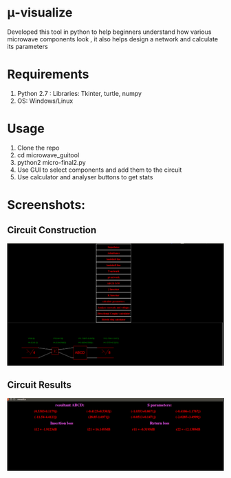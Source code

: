 # μ-visualize
Developed this tool in python to help beginners understand how various microwave components look , it also helps design a network and calculate its parameters

# Requirements
 1. Python 2.7 : Libraries: Tkinter, turtle, numpy
 2. OS: Windows/Linux

# Usage
1. Clone the repo
2. cd microwave_guitool
3. python2 micro-final2.py
4. Use GUI to select components and add them to the circuit
5. Use calculator and analyser buttons to get stats

# Screenshots:
## Circuit Construction
![Circuit construction](./screenshots/circuit_selection.png)

## Circuit Results
![Circuit calculation](./screenshots/calculations.png)


